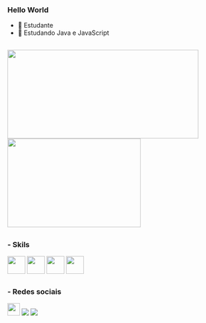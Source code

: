 ### Hello World


- 🔭 Estudante
- 🌱 Estudando Java e JavaScript
##
<a href="https://github.com/anuraghazra/github-readme-stats">
  <img height=200 width = 430 src="https://github-readme-stats.vercel.app/api?username=herickaquino1&&theme=radical" />
</a>
<a href="https://github.com/anuraghazra/convoychat">
  <img height=200 width = 300 src="https://github-readme-stats.vercel.app/api/top-langs?username=herickaquino1&&layout=donut&&theme=radical" />
</a>

##
### - Skils
<div>
  <img align = center height = 40 width = 40 src="https://cdn.jsdelivr.net/gh/devicons/devicon/icons/java/java-original.svg" />
  <img align = center height = 40 width src="https://cdn.jsdelivr.net/gh/devicons/devicon/icons/javascript/javascript-plain.svg" />
  <img align = center height = 40 width = 40 src="https://cdn.jsdelivr.net/gh/devicons/devicon/icons/linux/linux-plain.svg" />
  <img align = center height = 40 width = 40 src="https://cdn.jsdelivr.net/gh/devicons/devicon/icons/git/git-original.svg" />
</div>

##
### - Redes sociais
<div>
  <a href = "https://mail.google.com/mail/u/0/?ogbl#inbox/FMfcgzGwJvfPTvHGTqTbPWMjbnJXqrQb" ><img height = 28 width src = "https://img.shields.io/badge/Gmail-D14836?style=for-the-    badge&logo=gmail&logoColor=white"></a>
  <a href = "https://www.instagram.com/herick_aquino/?next=%2F" ><img src = "https://img.shields.io/badge/Instagram-E4405F?style=for-the-badge&logo=instagram&logoColor=white"></a>
  <a href = "https://www.linkedin.com/in/herick-aquino-52a5a1201/" ><img src = "https://img.shields.io/badge/LinkedIn-0077B5?style=for-the-badge&logo=linkedin&logoColor=white"></a>
</div>
